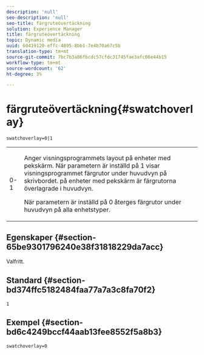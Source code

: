 ```yaml
---
description: 'null'
seo-description: 'null'
seo-title: färgruteövertäckning
solution: Experience Manager
title: färgruteövertäckning
topic: Dynamic media
uuid: 60419120-effc-4895-8bb1-7e4b70a67c5b
translation-type: tm+mt
source-git-commit: 7bc7b3a86fbcdc57cfdc31745fae3afc06e44b15
workflow-type: tm+mt
source-wordcount: '62'
ht-degree: 3%

---
```



# färgruteövertäckning{#swatchoverlay}

`swatchoverlay=0|1`

<table id="table_9B98C97485DD4DEB8A6ECBCE8DF6B886"> 
 <tbody> 
  <tr> 
   <td colname="col1"> <p> <span class="codeph"> 0-1  </span> </p> </td> 
   <td colname="col2"> <p>Anger visningsprogrammets layout på enheter med pekskärm. När parametern är inställd på <span class="codeph"> 1 </span> visar visningsprogrammet färgrutor under huvudvyn på skrivbordet. på enheter med pekskärm är färgrutorna överlagrade i huvudvyn. </p> <p>När parametern är inställd på <span class="codeph"> 0 </span> återges färgrutor under huvudvyn på alla enhetstyper. </p> </td> 
  </tr> 
 </tbody> 
</table>

## Egenskaper {#section-65be9301796240e38f31818229da7acc}

Valfritt.

## Standard {#section-bd374ffc5182484faa77a7a3c8fa70f2}

`1`

## Exempel {#section-bd6c4249bccf44aab13fee8552f5a8b3}

`swatchoverlay=0`
